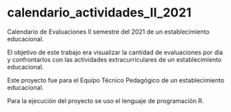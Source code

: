 # calendario_actividades_II_2021
Calendario de Evaluaciones  II semestre del 2021 de un establecimiento educacional. 

El objetivo de este trabajo era visualizar la cantidad de evaluaciones por día y confrontarlos con las actividades extracurriculares de un establecimiento educacional.

Este proyecto fue para el Equipo Técnico Pedagógico de un establecimiento educacional.

Para la ejecución del proyecto se uso el lenguaje de programación R.
